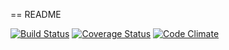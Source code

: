 == README

[![Build Status](https://travis-ci.org/RSid/used_cars.svg)](https://travis-ci.org/RSid/used_cars)
[![Coverage Status](https://img.shields.io/coveralls/RSid/used_cars.svg)](https://coveralls.io/r/RSid/used_cars)
[![Code Climate](https://codeclimate.com/github/RSid/used_cars.png)](https://codeclimate.com/github/RSid/used_cars)
